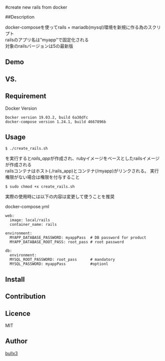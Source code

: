#create new rails from docker

##Description

docker-composeを使ってrails + mariadb(mysql)環境を新規に作る為のスクリプト  
railsのアプリ名は"myapp"で固定化される  
対象のrailsバージョンは5の最新版  

## Demo

## VS. 

## Requirement

Docker Version

    Docker version 19.03.2, build 6a30dfc
    docker-compose version 1.24.1, build 4667896b

## Usage


    $ ./create_rails.sh

を実行すると*rails_app*が作成され、rubyイメージをベースとしたrailsイメージが作成される  
railsコンテナはホスト(./rails_app)とコンテナ(/myapp)がリンクされる。
実行権限がない場合は権限を付与すること

    $ sudo chmod +x create_rails.sh

実際の使用時には以下の内容は変更して使うことを推奨

docker-compose.yml

    web:
      image: local/rails
      container_name: rails

    environment:
      MYAPP_DATABASE_PASSWORD: myappPass  # DB password for product
      MYAPP_DATABASE_ROOT_PASS: root_pass # root password

    db:
      environment:
      MYSQL_ROOT_PASSWORD: root_pass      # mandatory
      MYSQL_PASSWORD: myappPass           #optionl



## Install


## Contribution

## Licence

MIT

## Author

[bullx3](https://github.com/bullx3)